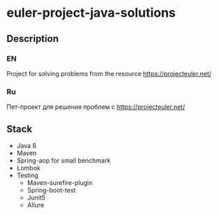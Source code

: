 # euler-project-java-solutions

## Description
### EN
Project for solving problems from the resource https://projecteuler.net/
### Ru
Пет-проект для решения проблем с https://projecteuler.net/

## Stack
* Java 8
* Maven
* Spring-aop for small benchmark
* Lombok
* Testing
    - Maven-surefire-plugin
    - Spring-boot-test
    - Junit5
    - Allure